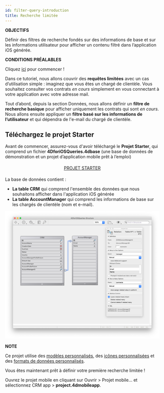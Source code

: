 ```yaml
---
id: filter-query-introduction
title: Recherche limitée
---
```

<div class = "objectives"> 

**OBJECTIFS**

Définir des filtres de recherche fondés sur des informations de base et sur les informations utilisateur pour afficher un contenu filtré dans l’application iOS générée.</div> <div class = "prerequisites"> 

**CONDITIONS PRÉALABLES**

Cliquez [ici](prerequisites.html) pour commencer !</div> 

Dans ce tutoriel, nous allons couvrir des **requêtes limitées** avec un cas d’utilisation simple : imaginez que vous êtes un chargé de clientèle. Vous souhaitez consulter vos contrats *en cours* simplement en vous connectant à votre application avec votre adresse mail.

Tout d’abord, depuis la section Données, nous allons définir un **filtre de recherche basique** pour afficher uniquement les contrats qui sont *en cours*. Nous allons ensuite appliquer un **filtre basé sur les informations de l’utilisateur** et qui dépendra de l'e-mail du chargé de clientèle.

## Téléchargez le projet Starter

Avant de commencer, assurez-vous d'avoir téléchargé le **Projet Starter**, qui comprend un fichier **4DforiOSQueries.4dbase** (une base de données de démonstration et un projet d’application mobile prêt à l’emploi)

<div style="text-align: center; margin-top: 20px; margin-bottom: 20px">
  <p>
    

<a class="button"
href="../assets/restricted-queries/4DforiOSQueries.4dbase.zip">PROJET STARTER</a>

  </p>
</div>

La base de données contient :

* **La table CRM** qui comprend l'ensemble des données que nous souhaitons afficher dans l'application iOS générée
* **La table AccountManager** qui comprend les informations de base sur les chargés de clientèle (nom et e-mail).

![CRM database](assets/restricted-queries/CRMDatabase.png)<div class = "tips"> 

**NOTE**

Ce projet utilise des [modèles personnalisés](https://4d.github.io/4d-for-ios/docs/en/creating-listform-templates.html), des [icônes personnalisées](https://4d.github.io/4d-for-ios/docs/en/using-icons.html) et des [formats de données personnalisés](https://4d.github.io/4d-for-ios/docs/en/creating-data-formatter.html).</div> 

Vous êtes maintenant prêt à définir votre première recherche limitée !

Ouvrez le projet mobile en cliquant sur Ouvrir > Projet mobile... et sélectionnez CRM app > **project.4dmobileapp**.